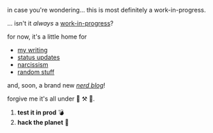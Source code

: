 in case you're wondering... this is most definitely a work-in-progress.

... isn't it *always* a [work-in-progress](https://github.com/ahoward/drawohara.io)?

for now, it's a little home for

- [my writing](/io)
- [status updates](/now)
- [narcissism](/about)
- [random stuff](/stream)

and, soon, a brand new [*nerd blog*](/nerd)!

forgive me it's all under 🚧 ⚒️  👷.

1. **test it in prod** 💣
2. **hack the planet** 💪
